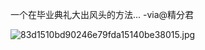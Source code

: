 
一个在毕业典礼大出风头的方法...  -via@精分君

![83d1510bd90246e79fda15140be38015.jpg](https://wxlzmt.github.io/cdn1/ext/qw/groups/30094/83d1510bd90246e79fda15140be38015.jpg)
